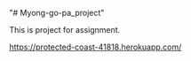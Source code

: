 "# Myong-go-pa_project" 

This is project for assignment.



https://protected-coast-41818.herokuapp.com/